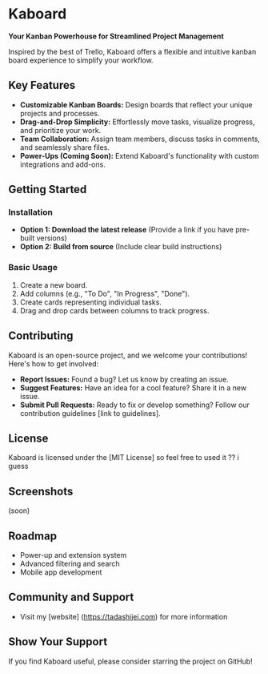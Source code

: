 # Kaboard

**Your Kanban Powerhouse for Streamlined Project Management**

Inspired by the best of Trello, Kaboard offers a flexible and intuitive kanban board experience to simplify your workflow.

## Key Features

* **Customizable Kanban Boards:** Design boards that reflect your unique projects and processes.
* **Drag-and-Drop Simplicity:** Effortlessly move tasks, visualize progress, and prioritize your work.
* **Team Collaboration:**  Assign team members, discuss tasks in comments, and seamlessly share files.
* **Power-Ups (Coming Soon):** Extend Kaboard's functionality with custom integrations and add-ons. 

## Getting Started

### Installation

* **Option 1: Download the latest release** (Provide a link if you have pre-built versions)
* **Option 2: Build from source** (Include clear build instructions)

### Basic Usage

1. Create a new board.
2. Add columns (e.g., "To Do", "In Progress", "Done").
3. Create cards representing individual tasks.
4. Drag and drop cards between columns to track progress.

## Contributing

Kaboard is an open-source project, and we welcome your contributions! Here's how to get involved:

* **Report Issues:** Found a bug? Let us know by creating an issue.
* **Suggest Features:** Have an idea for a cool feature? Share it in a new issue.
* **Submit Pull Requests:** Ready to fix or develop something?  Follow our contribution guidelines [link to guidelines].

## License

Kaboard is licensed under the [MIT License] so feel free to used it ?? i guess

## Screenshots

(soon)

## Roadmap

* Power-up and extension system
* Advanced filtering and search
* Mobile app development

## Community and Support

* Visit my [website] (https://tadashijei.com) for more information

## Show Your Support

If you find Kaboard useful, please consider starring the project on GitHub!

